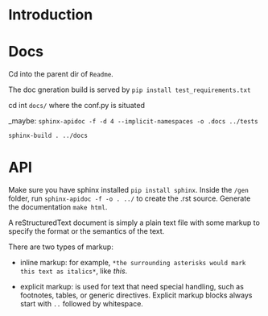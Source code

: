 Introduction
============

# Docs

Cd into the parent dir of ``Readme``.

The doc gneration build is served by ``pip install test_requirements.txt``

cd int ``docs/`` where the conf.py is situated

_maybe:
```sphinx-apidoc -f -d 4 --implicit-namespaces -o .docs ../tests```

```sphinx-build . ../docs```


# API

Make sure you have sphinx installed ``pip install sphinx``.
Inside the `/gen` folder, run ``sphinx-apidoc -f -o . ../`` to create the .rst source.
Generate the documentation ``make html``.

A reStructuredText document is simply a plain text file
with some markup to specify the format or the semantics of the text.

There are two types of markup:

*  inline markup: for example, ``*the surrounding asterisks would mark
   this text as italics*``, like *this*.

*  explicit markup: is used for text that need special handling,
   such as footnotes, tables, or generic directives.
   Explicit markup blocks always start with ``..`` followed by whitespace.